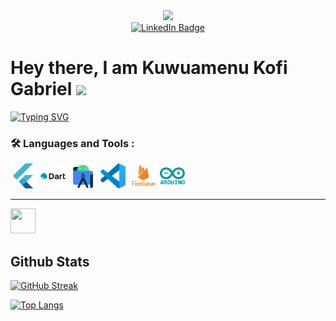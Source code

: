 <div id="header" align="center">
  <img src="https://lh3.googleusercontent.com/drive-viewer/AFGJ81qk0S8Q6la1I9jlxtFhxRWwOQYk3NI7XcG2vGX89JsD7bdtcP8st6pE9pyOz1Q9B_7VYihtP9_XpT32AGPYcPa4jTAn=s2560" width="100"/>
</div>

<div id="badges" align="center">
  <a href="https://www.linkedin.com/in/gabriel-kofi-kuwuamenu/">
    <img src="https://img.shields.io/badge/LinkedIn-blue?style=for-the-badge&logo=linkedin&logoColor=white" alt="LinkedIn Badge"/>
  </a>
  </div>
 
 <h1>
  Hey there, I am Kuwuamenu Kofi Gabriel
  <img src="https://media.giphy.com/media/hvRJCLFzcasrR4ia7z/giphy.gif" width="30px"/>
</h1>
<div><a href="https://git.io/typing-svg"><img src="https://readme-typing-svg.demolab.com?font=Fira+Code&pause=1000&width=460&height=60&lines=App+development+with+Flutter;IoT+and+Embedded+systems+;PCB+design+with+KiCAD;3D+modeling+with+Fusion+360" alt="Typing SVG" /></a></div>

### :hammer_and_wrench: Languages and Tools :
<div>
  <img src="https://github.com/devicons/devicon/blob/master/icons/flutter/flutter-original.svg" title="Flutter" alt="Flutter" width="40" height="40"/>&nbsp;
  <img src="https://github.com/devicons/devicon/blob/master/icons/dart/dart-original-wordmark.svg" title="Dart" alt="Dart" width="40" height="40"/>&nbsp;
  <img src="https://github.com/devicons/devicon/blob/master/icons/androidstudio/androidstudio-original.svg" title="Andriod_Studio" alt="Andriod_Studio" width="40" height="40"/>&nbsp;
   <img src="https://github.com/devicons/devicon/blob/master/icons/vscode/vscode-original.svg" title="VScode" alt="VScode" width="40" height="40"/>&nbsp;
  <img src="https://github.com/devicons/devicon/blob/master/icons/firebase/firebase-plain-wordmark.svg" title="Firebase" alt="Firebase" width="40" height="40"/>&nbsp;
 <img src="https://github.com/devicons/devicon/blob/master/icons/arduino/arduino-original-wordmark.svg" title="Arduino" alt="Arduino" width="40" height="40"/>&nbsp; 
</div>
 
<div>
<hr>
 <img src="https://camo.githubusercontent.com/c0a1ff533f2a741658eb8a0551bd70fb541825ef55f07e8c761aa2795d2e0dfd/68747470733a2f2f6d656469612e67697068792e636f6d2f6d656469612f6959384352426451584f444a5343455249722f67697068792e676966" width="40" height="40"/>&nbsp; <h2>Github Stats</h2> 

[![GitHub Streak](http://github-readme-streak-stats.herokuapp.com?user=Carlysberg&theme=algolia&background=000000)](https://git.io/streak-stats)

[![Top Langs](https://github-readme-stats.vercel.app/api/top-langs/?username=Carlysberg&layout=compact&theme=algolia)](https://github.com/Carlysberg/github-readme-stats)
</div>
<!--
**Carlysberg/Carlysberg** is a ✨ _special_ ✨ repository because its `README.md` (this file) appears on your GitHub profile.

Here are some ideas to get you started:

- 🔭 I’m currently working on ...
- 🌱 I’m currently learning ...
- 👯 I’m looking to collaborate on ...
- 🤔 I’m looking for help with ...
- 💬 Ask me about ...
- 📫 How to reach me: ...
- 😄 Pronouns: ...
- ⚡ Fun fact: ...
-->
